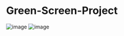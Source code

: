 # Green-Screen-Project

![image](https://user-images.githubusercontent.com/81246801/220958299-7a9502ae-2d6a-432a-bbe3-7dc38d8b8394.png)
![image](https://user-images.githubusercontent.com/81246801/220958494-cf809941-3e90-4284-86a3-176710eb825b.png)
